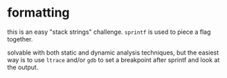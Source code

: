 # formatting

this is an easy "stack strings" challenge. `sprintf` is used to piece a flag together.

solvable with both static and dynamic analysis techniques, but the easiest way is to use `ltrace` and/or `gdb` to set a breakpoint after sprintf and look at the output.

